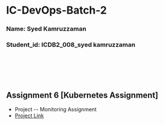 # IC-DevOps-Batch-2


### Name: Syed Kamruzzaman
### Student_id: ICDB2_008_syed kamruzzaman


<br /><br /><br /><br />


## Assignment 6 [Kubernetes Assignment]
- Project -- Monitoring Assignment
- [Project Link](https://github.com/kamruzzamanripon/k8-node-react-mongodb-app)







